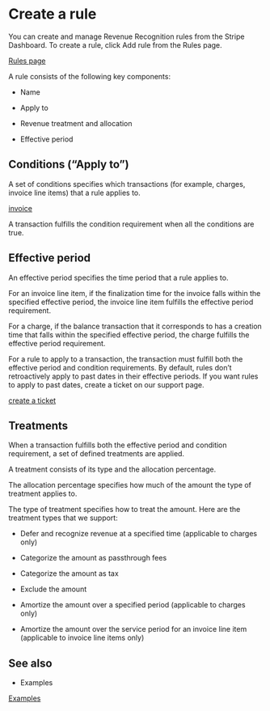 # Create a rule

You can create and manage Revenue Recognition rules from the Stripe Dashboard. To create a rule, click Add rule from the Rules page.

[Rules page](https://dashboard.stripe.com/revenue-recognition/rules)

A rule consists of the following key components:

- Name

- Apply to

- Revenue treatment and allocation

- Effective period

## Conditions (“Apply to”)

A set of conditions specifies which transactions (for example, charges, invoice line items) that a rule applies to.

[invoice](/api/invoices)

A transaction fulfills the condition requirement when all the conditions are true.

## Effective period

An effective period specifies the time period that a rule applies to.

For an invoice line item, if the finalization time for the invoice falls within the specified effective period, the invoice line item fulfills the effective period requirement.

For a charge, if the balance transaction that it corresponds to has a creation time that falls within the specified effective period, the charge fulfills the effective period requirement.

For a rule to apply to a transaction, the transaction must fulfill both the effective period and condition requirements. By default, rules don’t retroactively apply to past dates in their effective periods. If you want rules to apply to past dates, create a ticket on our support page.

[create a ticket](https://support.stripe.com/contact/email?topic=financial_reports)

## Treatments

When a transaction fulfills both the effective period and condition requirement, a set of defined treatments are applied.

A treatment consists of its type and the allocation percentage.

The allocation percentage specifies how much of the amount the type of treatment applies to.

The type of treatment specifies how to treat the amount. Here are the treatment types that we support:

- Defer and recognize revenue at a specified time (applicable to charges only)

- Categorize the amount as passthrough fees

- Categorize the amount as tax

- Exclude the amount

- Amortize the amount over a specified period (applicable to charges only)

- Amortize the amount over the service period for an invoice line item (applicable to invoice line items only)

## See also

- Examples

[Examples](/revenue-recognition/rules/examples)
